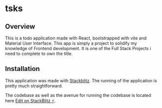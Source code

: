# tsks

## Overview
This is a todo application made with React, bootstrapped with vite and Material User Interface. This app is simply a project to solidify my knowledge of Frontend development. It is one of the Full Stack Projects i need to complete to own the title.

## Installation
This application was made with [Stackblitz](https://stackblitz.com). The running of the application is pretty much straightforward.

The codebase as well as the avenue for running the codebase is located here [Edit on StackBlitz ⚡️](https://stackblitz.com/edit/vitejs-vite-y2lzw2).